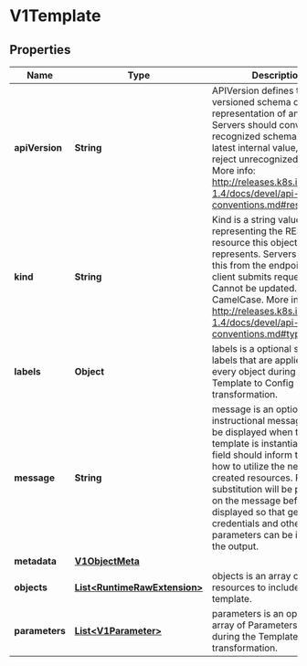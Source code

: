 
# V1Template

## Properties
Name | Type | Description | Notes
------------ | ------------- | ------------- | -------------
**apiVersion** | **String** | APIVersion defines the versioned schema of this representation of an object. Servers should convert recognized schemas to the latest internal value, and may reject unrecognized values. More info: http://releases.k8s.io/release-1.4/docs/devel/api-conventions.md#resources |  [optional]
**kind** | **String** | Kind is a string value representing the REST resource this object represents. Servers may infer this from the endpoint the client submits requests to. Cannot be updated. In CamelCase. More info: http://releases.k8s.io/release-1.4/docs/devel/api-conventions.md#types-kinds |  [optional]
**labels** | **Object** | labels is a optional set of labels that are applied to every object during the Template to Config transformation. |  [optional]
**message** | **String** | message is an optional instructional message that will be displayed when this template is instantiated. This field should inform the user how to utilize the newly created resources. Parameter substitution will be performed on the message before being displayed so that generated credentials and other parameters can be included in the output. |  [optional]
**metadata** | [**V1ObjectMeta**](V1ObjectMeta.md) |  |  [optional]
**objects** | [**List&lt;RuntimeRawExtension&gt;**](RuntimeRawExtension.md) | objects is an array of resources to include in this template. | 
**parameters** | [**List&lt;V1Parameter&gt;**](V1Parameter.md) | parameters is an optional array of Parameters used during the Template to Config transformation. |  [optional]



